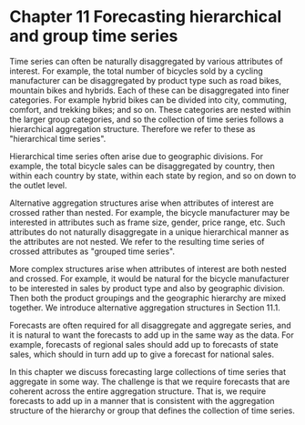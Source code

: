 # Chapter 11 Forecasting hierarchical and group time series
Time series can often be naturally disaggregated by various attributes of interest. For example, the total number of bicycles sold by a cycling manufacturer can be disaggregated by product type such as road bikes, mountain bikes and hybrids. Each of these can be disaggregated into finer categories. For example hybrid bikes can be divided into city, commuting, comfort, and trekking bikes; and so on. These categories are nested within the larger group categories, and so the collection of time series follows a hierarchical aggregation structure. Therefore we refer to these as "hierarchical time series".

Hierarchical time series often arise due to geographic divisions. For example, the total bicycle sales can be disaggregated by country, then within each country by state, within each state by region, and so on down to the outlet level.

Alternative aggregation structures arise when attributes of interest are crossed rather than nested. For example, the bicycle manufacturer may be interested in attributes such as frame size, gender, price range, etc. Such attributes do not naturally disaggregate in a unique hierarchical manner as the attributes are not nested. We refer to the resulting time series of crossed attributes as "grouped time series".

More complex structures arise when attributes of interest are both nested and crossed. For example, it would be natural for the bicycle manufacturer to be interested in sales by product type and also by geographic division. Then both the product groupings and the geographic hierarchy are mixed together. We introduce alternative aggregation structures in Section 11.1.

Forecasts are often required for all disaggregate and aggregate series, and it is natural to want the forecasts to add up in the same way as the data. For example, forecasts of regional sales should add up to forecasts of state sales, which should in turn add up to give a forecast for national sales.

In this chapter we discuss forecasting large collections of time series that aggregate in some way. The challenge is that we require forecasts that are coherent across the entire aggregation structure. That is, we require forecasts to add up in a manner that is consistent with the aggregation structure of the hierarchy or group that defines the collection of time series.